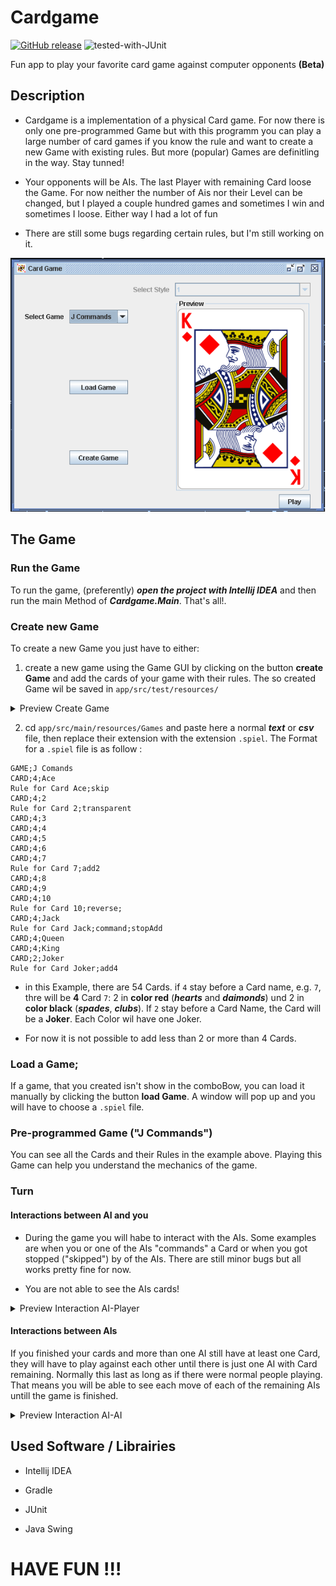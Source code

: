 # Cardgame 

[![GitHub release](https://img.shields.io/github/v/release/Josephbisso/Cardgame.svg)](https://github.com/JosephBisso/Cardgame/releases)
![tested-with-JUnit](https://img.shields.io/badge/Tested%20with-JUnit-6e5494.svg)

Fun app to play your favorite card game against computer opponents **(Beta)**

## Description

- Cardgame is a implementation of a physical Card game. For now there is only one pre-programmed Game but with this programm you can play a large number of card games if you know the rule and want to create a new Game with existing rules. But more (popular) Games are definitling in the way. Stay tunned!

- Your opponents will be AIs. The last Player with remaining Card loose the Game. For now neither the number of Ais nor their Level can be changed, but I played a couple hundred games and sometimes I win and sometimes I loose. Either way I had a lot of fun

- There are still some bugs regarding certain rules, but I'm still working on it.

<img src="https://github.com/JosephBisso/Cardgame/blob/main/preview/StartScreen_newStyle.png" width="700">

## The Game

### Run the Game

To run the game, (preferently) ***open the project with Intellij IDEA*** and then run the main Method of ***Cardgame.Main***. That's all!.

### Create new Game

To create a new Game you just have to either: 
1. create a new game using the Game GUI by clicking on the button **create Game** and add the cards of your game with their rules. The so created Game wil be saved in `app/src/test/resources/`

<details><summary> Preview Create Game </summary><p>
  
<img src="https://github.com/JosephBisso/Cardgame/blob/main/preview/CreateNewGameScreen.png" width="700">

</p></details>

2. cd `app/src/main/resources/Games` and paste here a normal ***text*** or ***csv*** file, then replace their extension with the extension `.spiel`. The Format for a `.spiel` file is as follow :

```
GAME;J Comands
CARD;4;Ace
Rule for Card Ace;skip
CARD;4;2
Rule for Card 2;transparent
CARD;4;3
CARD;4;4
CARD;4;5
CARD;4;6
CARD;4;7
Rule for Card 7;add2
CARD;4;8
CARD;4;9
CARD;4;10
Rule for Card 10;reverse;
CARD;4;Jack
Rule for Card Jack;command;stopAdd
CARD;4;Queen
CARD;4;King
CARD;2;Joker
Rule for Card Joker;add4
```

   - in this Example, there are 54 Cards. if `4` stay before a Card name, e.g. `7`, thre will be **4** Card `7`: 2 in **color red** (***hearts*** and ***daimonds***) und 2 in **color black** (***spades***, ***clubs***). If `2` stay before a Card Name, the Card will be a **Joker**. Each Color wil have one Joker. 

   - For now it is not possible to add less than 2 or more than 4 Cards.

### Load a Game;

If a game, that you created isn't show in the comboBow, you can load it manually by clicking the button **load Game**. A window will pop up and you will have to choose a `.spiel` file.

### Pre-programmed Game ("J Commands")

You can see all the Cards and their Rules in the example above. Playing this Game can help you understand the mechanics of the game.

### Turn

#### Interactions between AI and you

- During the game you will habe to interact with the AIs. Some examples are when you or one of the AIs "commands" a Card or when you got stopped ("skipped") by of the AIs. There are still minor bugs but all works pretty fine for now. 

- You are not able to see the AIs cards!

<details><summary> Preview Interaction AI-Player</summary><p>
  
<img src="https://github.com/JosephBisso/Cardgame/blob/main/preview/GamePlayScreen_interaction%20with_AI.png" width="700">

<img src="https://github.com/JosephBisso/Cardgame/blob/main/preview/GamePlayScreen_playerLosseToAIs.png" width="700">

</p></details>

#### Interactions between AIs

If you finished your cards and more than one AI still have at least one Card, they will have to play against each other until there is just one AI with Card remaining. Normally this last as long as if there were normal people playing. That means you will be able to see each move of each of the remaining AIs untill the game is finished. 

<details><summary> Preview Interaction AI-AI</summary><p>
  
<img src="https://github.com/JosephBisso/Cardgame/blob/main/preview/GamePlayScreen_AIvsAivsAI.png" width="700">

<img src="https://github.com/JosephBisso/Cardgame/blob/main/preview/GamePlayScreen_AI_1_loose_aigainstAIs.png" width="700">

</p></details>

## Used Software / Librairies

- Intellij IDEA

- Gradle

- JUnit

- Java Swing

# HAVE FUN !!!


